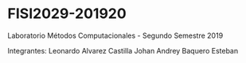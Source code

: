 # FISI2029-201920
Laboratorio Métodos Computacionales - Segundo Semestre 2019


Integrantes: 
Leonardo Alvarez Castilla
Johan Andrey Baquero Esteban
